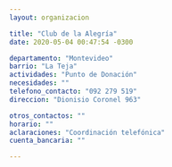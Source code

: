 ```yaml
---
layout: organizacion

title: "Club de la Alegría"
date: 2020-05-04 00:47:54 -0300

departamento: "Montevideo"
barrio: "La Teja"
actividades: "Punto de Donación"
necesidades: ""
telefono_contacto: "092 279 519"
direccion: "Dionisio Coronel 963"

otros_contactos: ""
horario: ""
aclaraciones: "Coordinación telefónica"
cuenta_bancaria: ""

---
```

